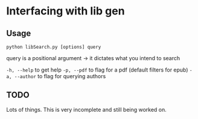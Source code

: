 # Interfacing with lib gen

## Usage
`python libSearch.py [options] query`

query is a positional argument -> it dictates what you intend to search

`-h, --help` to get help
`-p, --pdf` to flag for a pdf (default filters for epub)
`-a, --author` to flag for querying authors

## TODO
Lots of things. This is very incomplete and still being worked on. 